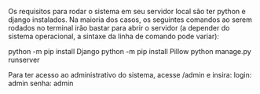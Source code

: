 Os requisitos para rodar o sistema em seu servidor local são ter python e django instalados. Na maioria dos casos, os seguintes comandos ao serem rodados no terminal irão bastar para abrir o servidor (a depender do sistema operacional, a sintaxe da linha de comando pode variar):

python -m pip install Django
python -m pip install Pillow
python manage.py runserver


Para ter acesso ao administrativo do sistema, acesse /admin e insira:
login: admin
senha: admin